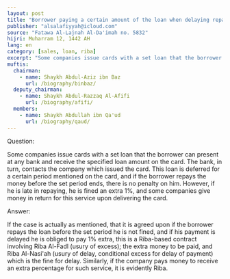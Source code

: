 ```yaml
---
layout: post
title: "Borrower paying a certain amount of the loan when delaying repayment"
publisher: "alsalafiyyah@icloud.com"
source: "Fatawa Al-Lajnah Al-Da'imah no. 5832"
hijri: Muharram 12, 1442 AH
lang: en
category: [sales, loan, riba]
excerpt: "Some companies issue cards with a set loan that the borrower can present at any bank and receive the specified loan amount on the card."
muftis:
  chairman: 
    - name: Shaykh Abdul-Aziz ibn Baz
      url: /biography/binbaz/
  deputy_chairman:
    - name: Shaykh Abdul-Razzaq Al-Afifi
      url: /biography/afifi/
  members: 
    - name: Shaykh Abdullah ibn Qa'ud
      url: /biography/qaud/
---
```


Question:

Some companies issue cards with a set loan that the borrower can present at any bank and receive the specified loan amount on the card. The bank, in turn, contacts the company which issued the card. This loan is deferred for a certain period mentioned on the card, and if the borrower repays the money before the set period ends, there is no penalty on him. However, if he is late in repaying, he is fined an extra 1%, and some companies give money in return for this service upon delivering the card.

Answer:

If the case is actually as mentioned, that it is agreed upon if the borrower repays the loan before the set period he is not fined, and if his payment is delayed he is obliged to pay 1% extra, this is a Riba-based contract involving Riba Al-Fadl (usury of excess); the extra money to be paid, and Riba Al-Nasi'ah (usury of delay, conditional excess for delay of payment) which is the fine for delay. Similarly, if the company pays money to receive an extra percentage for such service, it is evidently Riba.
